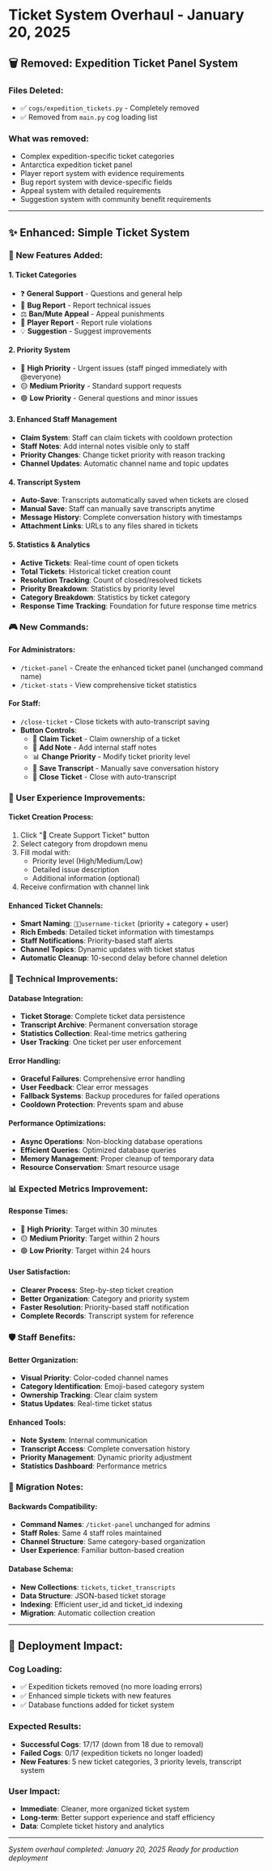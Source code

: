 # Ticket System Overhaul - January 20, 2025

## 🗑️ Removed: Expedition Ticket Panel System

### Files Deleted:
- ✅ `cogs/expedition_tickets.py` - Completely removed
- ✅ Removed from `main.py` cog loading list

### What was removed:
- Complex expedition-specific ticket categories
- Antarctica expedition ticket panel
- Player report system with evidence requirements
- Bug report system with device-specific fields
- Appeal system with detailed requirements
- Suggestion system with community benefit requirements

---

## ✨ Enhanced: Simple Ticket System

### 🎯 New Features Added:

#### 1. **Ticket Categories**
- ❓ **General Support** - Questions and general help
- 🐛 **Bug Report** - Report technical issues  
- ⚖️ **Ban/Mute Appeal** - Appeal punishments
- 🚨 **Player Report** - Report rule violations
- 💡 **Suggestion** - Suggest improvements

#### 2. **Priority System**
- 🔴 **High Priority** - Urgent issues (staff pinged immediately with @everyone)
- 🟡 **Medium Priority** - Standard support requests
- 🟢 **Low Priority** - General questions and minor issues

#### 3. **Enhanced Staff Management**
- **Claim System**: Staff can claim tickets with cooldown protection
- **Staff Notes**: Add internal notes visible only to staff
- **Priority Changes**: Change ticket priority with reason tracking
- **Channel Updates**: Automatic channel name and topic updates

#### 4. **Transcript System**
- **Auto-Save**: Transcripts automatically saved when tickets are closed
- **Manual Save**: Staff can manually save transcripts anytime
- **Message History**: Complete conversation history with timestamps
- **Attachment Links**: URLs to any files shared in tickets

#### 5. **Statistics & Analytics**
- **Active Tickets**: Real-time count of open tickets
- **Total Tickets**: Historical ticket creation count
- **Resolution Tracking**: Count of closed/resolved tickets
- **Priority Breakdown**: Statistics by priority level
- **Category Breakdown**: Statistics by ticket category
- **Response Time Tracking**: Foundation for future response time metrics

### 🎮 New Commands:

#### For Administrators:
- `/ticket-panel` - Create the enhanced ticket panel (unchanged command name)
- `/ticket-stats` - View comprehensive ticket statistics

#### For Staff:
- `/close-ticket` - Close tickets with auto-transcript saving
- **Button Controls**:
  - 🔴 **Claim Ticket** - Claim ownership of a ticket
  - 📝 **Add Note** - Add internal staff notes
  - 📊 **Change Priority** - Modify ticket priority level
  - 💾 **Save Transcript** - Manually save conversation history
  - 🔐 **Close Ticket** - Close with auto-transcript

### 🎨 User Experience Improvements:

#### **Ticket Creation Process:**
1. Click "🎫 Create Support Ticket" button
2. Select category from dropdown menu
3. Fill modal with:
   - Priority level (High/Medium/Low)
   - Detailed issue description
   - Additional information (optional)
4. Receive confirmation with channel link

#### **Enhanced Ticket Channels:**
- **Smart Naming**: `🔴🐛username-ticket` (priority + category + user)
- **Rich Embeds**: Detailed ticket information with timestamps
- **Staff Notifications**: Priority-based staff alerts
- **Channel Topics**: Dynamic updates with ticket status
- **Automatic Cleanup**: 10-second delay before channel deletion

### 🔧 Technical Improvements:

#### **Database Integration:**
- **Ticket Storage**: Complete ticket data persistence
- **Transcript Archive**: Permanent conversation storage
- **Statistics Collection**: Real-time metrics gathering
- **User Tracking**: One ticket per user enforcement

#### **Error Handling:**
- **Graceful Failures**: Comprehensive error handling
- **User Feedback**: Clear error messages
- **Fallback Systems**: Backup procedures for failed operations
- **Cooldown Protection**: Prevents spam and abuse

#### **Performance Optimizations:**
- **Async Operations**: Non-blocking database operations
- **Efficient Queries**: Optimized database queries
- **Memory Management**: Proper cleanup of temporary data
- **Resource Conservation**: Smart resource usage

### 📊 Expected Metrics Improvement:

#### **Response Times:**
- 🔴 **High Priority**: Target within 30 minutes
- 🟡 **Medium Priority**: Target within 2 hours  
- 🟢 **Low Priority**: Target within 24 hours

#### **User Satisfaction:**
- **Clearer Process**: Step-by-step ticket creation
- **Better Organization**: Category and priority system
- **Faster Resolution**: Priority-based staff notification
- **Complete Records**: Transcript system for reference

### 🛡️ Staff Benefits:

#### **Better Organization:**
- **Visual Priority**: Color-coded channel names
- **Category Identification**: Emoji-based category system
- **Ownership Tracking**: Clear claim system
- **Status Updates**: Real-time ticket status

#### **Enhanced Tools:**
- **Note System**: Internal communication
- **Transcript Access**: Complete conversation history
- **Priority Management**: Dynamic priority adjustment
- **Statistics Dashboard**: Performance metrics

### 🔄 Migration Notes:

#### **Backwards Compatibility:**
- **Command Names**: `/ticket-panel` unchanged for admins
- **Staff Roles**: Same 4 staff roles maintained
- **Channel Structure**: Same category-based organization
- **User Experience**: Familiar button-based creation

#### **Database Schema:**
- **New Collections**: `tickets`, `ticket_transcripts`
- **Data Structure**: JSON-based ticket storage
- **Indexing**: Efficient user_id and ticket_id indexing
- **Migration**: Automatic collection creation

---

## 🚀 Deployment Impact:

### **Cog Loading:**
- ✅ Expedition tickets removed (no more loading errors)
- ✅ Enhanced simple tickets with new features
- ✅ Database functions added for ticket system

### **Expected Results:**
- **Successful Cogs**: 17/17 (down from 18 due to removal)
- **Failed Cogs**: 0/17 (expedition tickets no longer loaded)
- **New Features**: 5 new ticket categories, 3 priority levels, transcript system

### **User Impact:**
- **Immediate**: Cleaner, more organized ticket system
- **Long-term**: Better support experience and staff efficiency
- **Data**: Complete ticket history and analytics

---

*System overhaul completed: January 20, 2025*
*Ready for production deployment*